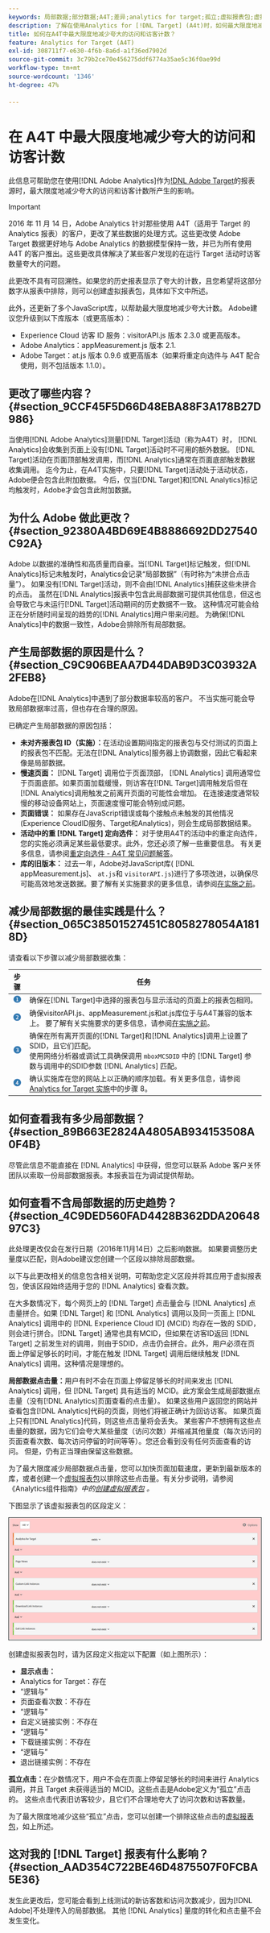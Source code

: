 ```yaml
---
keywords: 局部数据;部分数据;A4T;差异;analytics for target;孤立;虚拟报表包;虚拟;故障诊断;未拼合;夸大;未指定
description: 了解在使用Analytics for [!DNL Target] (A4t)时，如何最大限度地减少夸大的访问和访客计数所产生的影响。 了解“局部数据”是什么以及如何减少这些数据。
title: 如何在A4T中最大限度地减少夸大的访问和访客计数？
feature: Analytics for Target (A4T)
exl-id: 308711f7-e630-4f6b-8a6d-a1f36ed7902d
source-git-commit: 3c79b2ce70e456275ddf6774a35ae5c36f0ae99d
workflow-type: tm+mt
source-wordcount: '1346'
ht-degree: 47%

---
```


# 在 A4T 中最大限度地减少夸大的访问和访客计数

此信息可帮助您在使用[!DNL Adobe Analytics]作为[!DNL Adobe Target](A4T)的报表源时，最大限度地减少夸大的访问和访客计数所产生的影响。

>[!IMPORTANT]
>2016 年 11 月 14 日，Adobe Analytics 针对那些使用 A4T（适用于 Target 的 Analytics 报表）的客户，更改了某些数据的处理方式。这些更改使 Adobe Target 数据更好地与 Adobe Analytics 的数据模型保持一致，并已为所有使用 A4T 的客户推出。这些更改具体解决了某些客户发现的在运行 Target 活动时访客数量夸大的问题。
>
>此更改不具有可回溯性。如果您的历史报表显示了夸大的计数，且您希望将这部分数字从报表中排除，则可以创建虚拟报表包，具体如下文中所述。
>
>此外，还更新了多个JavaScript库，以帮助最大限度地减少夸大计数。 Adobe建议您升级到以下库版本（或更高版本）：
>
>* Experience Cloud 访客 ID 服务：visitorAPI.js 版本 2.3.0 或更高版本。
>* Adobe Analytics：appMeasurement.js 版本 2.1.
>* Adobe Target：at.js 版本 0.9.6 或更高版本（如果将重定向选件与 A4T 配合使用，则不包括版本 1.1.0）。


## 更改了哪些内容？ {#section_9CCF45F5D66D48EBA88F3A178B27D986}

当使用[!DNL Adobe Analytics]测量[!DNL Target]活动（称为A4T）时， [!DNL Analytics]会收集到页面上没有[!DNL Target]活动时不可用的额外数据。 [!DNL Target]活动在页面顶部触发调用，而[!DNL Analytics]通常在页面底部触发数据收集调用。 迄今为止，在A4T实施中，只要[!DNL Target]活动处于活动状态，Adobe便会包含此附加数据。 今后，仅当[!DNL Target]和[!DNL Analytics]标记均触发时，Adobe才会包含此附加数据。

## 为什么 Adobe 做此更改？ {#section_92380A4BD69E4B8886692DD27540C92A}

Adobe 以数据的准确性和高质量而自豪。当[!DNL Target]标记触发，但[!DNL Analytics]标记未触发时，Analytics会记录“局部数据”（有时称为“未拼合点击量”）。 如果没有[!DNL Target]活动，则不会由[!DNL Analytics]捕获这些未拼合的点击。 虽然在[!DNL Analytics]报表中包含此局部数据可提供其他信息，但这也会导致它与未运行[!DNL Target]活动期间的历史数据不一致。 这种情况可能会给正在分析随时间呈现的趋势的[!DNL Analytics]用户带来问题。 为确保[!DNL Analytics]中的数据一致性，Adobe会排除所有局部数据。

## 产生局部数据的原因是什么？ {#section_C9C906BEAA7D44DAB9D3C03932A2FEB8}

Adobe在[!DNL Analytics]中遇到了部分数据率较高的客户。 不当实施可能会导致局部数据率过高，但也存在合理的原因。

已确定产生局部数据的原因包括：

* **未对齐报表包 ID（实施）：**&#x200B;在活动设置期间指定的报表包与交付测试的页面上的报表包不匹配。无法在[!DNL Analytics]服务器上协调数据，因此它看起来像是局部数据。
* **慢速页面：** [!DNL Target] 调用位于页面顶部， [!DNL Analytics] 调用通常位于页面底部。如果页面加载缓慢，则访客在[!DNL Target]调用触发后但在[!DNL Analytics]调用触发之前离开页面的可能性会增加。 在连接速度通常较慢的移动设备网站上，页面速度慢可能会特别成问题。
* **页面错误：** 如果存在JavaScript错误或每个接触点未触发的其他情况(Experience CloudID服务、Target和Analytics)，则会生成局部数据结果。
* **活动中的重 [!DNL Target] 定向选件：** 对于使用A4T的活动中的重定向选件，您的实施必须满足某些最低要求。此外，您还必须了解一些重要信息。 有关更多信息，请参阅[重定向选件 - A4T 常见问题解答](/help/c-integrating-target-with-mac/a4t/r-a4t-faq/a4t-faq-redirect-offers.md#section_FA9384C2AA9D41EDBCE263FFFD1D9B58)。
* **库的旧版本：** 过去一年，Adobe对JavaScript库( [!DNL appMeasurement.js]、 `at.js`和 `visitorAPI.js`)进行了多项改进，以确保尽可能高效地发送数据。要了解有关实施要求的更多信息，请参阅[在实施之前](/help/c-integrating-target-with-mac/a4t/before-implement.md#concept_046BC89C03044417A30B63CE34C22543)。

## 减少局部数据的最佳实践是什么？ {#section_065C38501527451C8058278054A1818D}

请查看以下步骤以减少局部数据收集：

| 步骤 | 任务 |
| --- | --- |
| ![步骤 1](assets/step1_icon.png) | 确保在[!DNL Target]中选择的报表包与显示活动的页面上的报表包相同。 |
| ![步骤 2](assets/step2_icon.png) | 确保visitorAPI.js、appMeasurement.js和at.js库位于与A4T兼容的版本上。 要了解有关实施要求的更多信息，请参阅[在实施之前](/help/c-integrating-target-with-mac/a4t/before-implement.md)。 |
| ![步骤 3](assets/step3_icon.png) | 确保在所有离开页面的[!DNL Target]和[!DNL Analytics]调用上设置了SDID，且它们匹配。<br/>使用网络分析器或调试工具确保调用 `mboxMCSDID` 中的 [!DNL Target] 参数与调用中的SDID参数 [!DNL Analytics] 匹配。 |
| ![步骤 4](assets/step4_icon.png) | 确认实施库在您的网站上以正确的顺序加载。有关更多信息，请参阅[Analytics for Target 实施](/help/c-integrating-target-with-mac/a4t/a4timplementation.md)中的步骤 8。 |

## 如何查看我有多少局部数据？ {#section_89B663E2824A4805AB934153508A0F4B}

尽管此信息不能直接在 [!DNL Analytics] 中获得，但您可以联系 Adobe 客户关怀团队以索取一份局部数据报表。本报表旨在为调试提供帮助。

## 如何查看不含局部数据的历史趋势？ {#section_4C9DED560FAD4428B362DDA2064897C3}

此处理更改仅会在发行日期（2016年11月14日）之后影响数据。 如果要调整历史量度以匹配，则Adobe建议您创建一个区段以排除局部数据。

以下与此更改相关的信息包含相关说明，可帮助您定义区段并将其应用于虚拟报表包，使该区段始终适用于您的 [!DNL Analytics] 查看次数。

在大多数情况下，每个网页上的 [!DNL Target] 点击量会与 [!DNL Analytics] 点击量拼合。如果 [!DNL Target] 和 [!DNL Analytics] 调用以及同一页面上 [!DNL Analytics] 调用中的 [!DNL Experience Cloud ID] (MCID) 均存在一致的 SDID，则会进行拼合。[!DNL Target] 通常也具有MCID，但如果在访客ID返回 [!DNL Target] 之前发生对的调用，则由于SDID，点击仍会拼合。此外，用户必须在页面上停留足够长的时间，才能在触发 [!DNL Target] 调用后继续触发 [!DNL Analytics] 调用。这种情况是理想的。

**局部数据点击量：**&#x200B;用户有时不会在页面上停留足够长的时间来发出 [!DNL Analytics] 调用，但 [!DNL Target] 具有适当的 MCID。此方案会生成局部数据点击量（没有[!DNL Analytics]页面查看的点击量）。 如果这些用户返回您的网站并查看包含[!DNL Analytics]代码的页面，则他们将被正确计为回访访客。 如果页面上只有[!DNL Analytics]代码，则这些点击量将会丢失。 某些客户不想拥有这些点击量的数据，因为它们会夸大某些量度（访问次数）并缩减其他量度（每次访问的页面查看次数、每次访问停留的时间等等）。您还会看到没有任何页面查看的访问。 但是，仍有正当理由保留这些数据。

为了最大限度减少局部数据点击量，您可以加快页面加载速度，更新到最新版本的库，或者创建一个[虚拟报表包](https://experienceleague.adobe.com/docs/analytics/components/virtual-report-suites/vrs-workflow/vrs-create.html)以排除这些点击量。有关分步说明，请参阅《Analytics组件指南》*中的[创建虚拟报表包](https://experienceleague.adobe.com/docs/analytics/components/virtual-report-suites/vrs-workflow/vrs-create.html) 。*

下图显示了该虚拟报表包的区段定义：

![](assets/ts_a4t.png)

创建虚拟报表包时，请为区段定义指定以下配置（如上图所示）：

* **显示点击：**
* Analytics for Target：存在
* “逻辑与”
* 页面查看次数：不存在
* “逻辑与”
* 自定义链接实例：不存在
* “逻辑与”
* 下载链接实例：不存在
* “逻辑与”
* 退出链接实例：不存在

**孤立点击：**&#x200B;在少数情况下，用户不会在页面上停留足够长的时间来进行 Analytics 调用，并且 Target 未获得适当的 MCID。这些点击是Adobe定义为“孤立”点击的。 这些点击代表旧访客较少，且它们不合理地夸大了访问次数和访客数量。

为了最大限度地减少这些“孤立”点击，您可以创建一个排除这些点击的[虚拟报表包](https://experienceleague.adobe.com/docs/analytics/components/virtual-report-suites/vrs-workflow/vrs-create.html)，如上所述。

## 这对我的 [!DNL Target] 报表有什么影响？ {#section_AAD354C722BE46D4875507F0FCBA5E36}

发生此更改后，您可能会看到上线测试的新访客数和访问次数减少，因为[!DNL Adobe]不处理传入的局部数据。 其他 [!DNL Analytics] 量度的转化和点击量不会发生变化。
